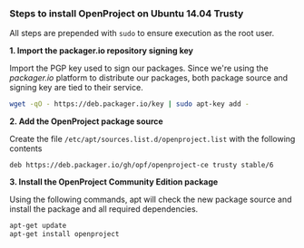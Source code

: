 ### Steps to install OpenProject on Ubuntu 14.04 Trusty

All steps are prepended with `sudo` to ensure execution as the root user.

**1. Import the packager.io repository signing key**

Import the PGP key used to sign our packages. Since we're using the _packager.io_ platform to distribute our packages, both package source and signing key are tied to their service.

```bash
wget -qO - https://deb.packager.io/key | sudo apt-key add -
```

**2. Add the OpenProject package source**

Create the file `/etc/apt/sources.list.d/openproject.list` with the following contents


```
deb https://deb.packager.io/gh/opf/openproject-ce trusty stable/6
```


**3. Install the OpenProject Community Edition package**

Using the following commands, apt will check the new package source and install the package and all required dependencies.

```bash
apt-get update
apt-get install openproject
```
